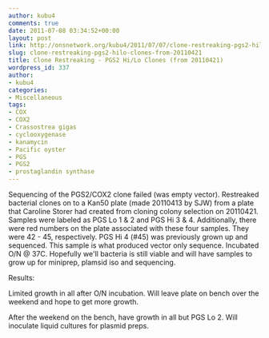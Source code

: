 ```yaml
---
author: kubu4
comments: true
date: 2011-07-08 03:34:52+00:00
layout: post
link: http://onsnetwork.org/kubu4/2011/07/07/clone-restreaking-pgs2-hilo-clones-from-20110421/
slug: clone-restreaking-pgs2-hilo-clones-from-20110421
title: Clone Restreaking - PGS2 Hi/Lo Clones (from 20110421)
wordpress_id: 337
author:
- kubu4
categories:
- Miscellaneous
tags:
- COX
- COX2
- Crassostrea gigas
- cyclooxygenase
- kanamycin
- Pacific oyster
- PGS
- PGS2
- prostaglandin synthase
---
```


Sequencing of the PGS2/COX2 clone failed (was empty vector). Restreaked bacterial clones on to a Kan50 plate (made 20110413 by SJW) from a plate that Caroline Storer had created from cloning colony selection on 20110421. Samples were labeled as PGS Lo 1 & 2 and PGS Hi 3 & 4. Additionally, there were red numbers on the plate associated with these four samples. They were 42 - 45, respectively. PGS Hi 4 (#45) was previously grown up and sequenced. This sample is what produced vector only sequence. Incubated O/N @ 37C. Hopefully we'll bacteria is still viable and will have samples to grow up for miniprep, plamsid iso and sequencing.

Results:

Limited growth in all after O/N incubation. Will leave plate on bench over the weekend and hope to get more growth.

After the weekend on the bench, have growth in all but PGS Lo 2. Will inoculate liquid cultures for plasmid preps.
